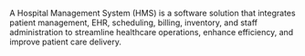 A Hospital Management System (HMS) is a software solution that integrates patient management, EHR, scheduling, billing, inventory, and staff administration to streamline healthcare operations, enhance efficiency, and improve patient care delivery.
